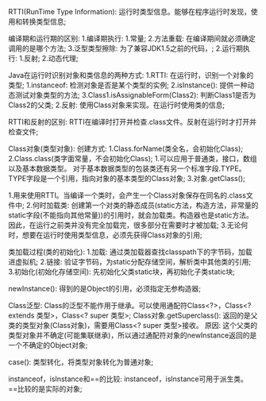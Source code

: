 RTTI(RunTime Type Information): 运行时类型信息。能够在程序运行时发现，使用和转换类型信息;

编译期和运行期的区别:
    1.编译期执行:
        1.常量;
        2.方法重载: 在编译期间就必须确定调用的是哪个方法;
        3.泛型类型擦除: 为了兼容JDK1.5之前的代码，;
    2.运行期执行:
        1.反射;
        2.动态代理;

Java在运行时识别对象和类信息的两种方式:
    1.RTTI: 在运行时，识别一个对象的类型;
        1.instanceof: 检测对象是否是某个类型的实例;
        2.isInstance(): 提供一种动态测试对象类型的方法;
        3.Class1.isAssignableForm(Class2): 判断Class1是否为Class2的父类;
    2.反射: 使用Class对象来实现。在运行时使用类的信息;

RTTI和反射的区别:
    RTTI在编译时打开并检查.class文件。反射在运行时才打开并检查文件;

Class对象(类型对象):
创建方式:
    1.Class.forName(类全名，会初始化Class);
    2.Class.class(类字面常量，不会初始化Class);
        1.可以应用于普通类，接口，数组以及基本数据类型。
          对于基本数据类型的包装类还有另一个标准字段.TYPE。TYPE字段是一个引用，指向对象的基本类型的Class对象;
    3.对象.getClass();

1.用来使用RTTI。当编译一个类时，会产生一个Class对象保存在同名的.class文件中;
2.何时加载类: 创建第一个对类的静态成员(static方法，构造方法，非常量的static字段(不能指向其他常量))的引用时，就会加载类。构造器也是static方法。
            因此，在运行之前类并没有完全加载完，很多部分在需要时才被加载;
3.无论何时，想要在运行时使用类型信息，必须先获得Class对象的引用;

类加载过程(类的初始化):
    1.加载:
        通过类加载器查找classpath下的字节码，加载进虚拟机;
    2.链接:
        验证字节码，为static分配存储空间，解析类中其他类的引用;
    3.初始化(初始化存储空间):
        先初始化父类static块，再初始化子类static块;
    
newInstance(): 得到的是Object的引用，必须指定无参构造器;

Class泛型:
    Class的泛型不能作用于继承。可以使用通配符Class<?>，Class<? extends 类型>，Class<? super 类型>;
    Class对象.getSuperclass(): 返回的是父类的类型对象(Class对象)，需要用Class<? super 类型>接收。
        原因: 这个父类的类型对象并不确定(可能集联继承)，所以通过通配符对象的newInstance返回的是一个不确定的Object对象;

case(): 类型转化，将类型对象转化为普通对象;

instanceof，isInstance和==的比较:
    instanceof，isInstance可用于派生类。
    ==比较的是实际的对象;


    
    

